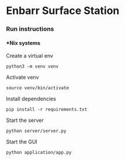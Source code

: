 # Enbarr Surface Station

### Run instructions

#### *Nix systems

Create a virtual env

    python3 -m venv venv
   
Activate venv

    source venv/bin/activate

Install dependencies

    pip install -r requirements.txt

Start the server

	python server/server.py

Start the GUI

	python application/app.py
